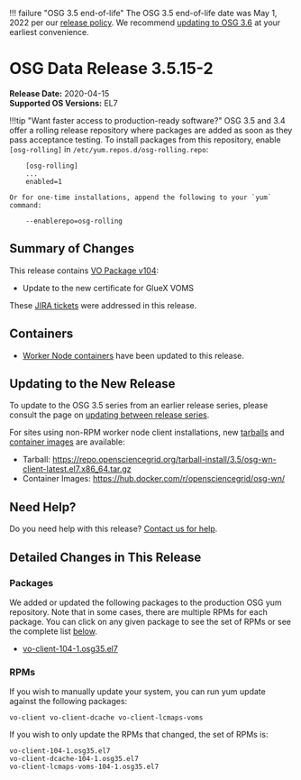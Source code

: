!!! failure "OSG 3.5 end-of-life"
    The OSG 3.5 end-of-life date was May 1, 2022 per our
    [release policy](https://opensciencegrid.org/technology/policy/release-series/).
    We recommend
    [updating to OSG 3.6](../updating-to-osg-36.md)
    at your earliest convenience.

OSG Data Release 3.5.15-2
========================

**Release Date:** 2020-04-15    
**Supported OS Versions:** EL7

!!!tip "Want faster access to production-ready software?"
    OSG 3.5 and 3.4 offer a rolling release repository where packages are added as soon as they pass acceptance testing.
    To install packages from this repository, enable `[osg-rolling]` in `/etc/yum.repos.d/osg-rolling.repo`:

        [osg-rolling]
        ...
        enabled=1

    Or for one-time installations, append the following to your `yum` command:

        --enablerepo=osg-rolling

Summary of Changes
------------------

This release contains [VO Package v104](https://github.com/opensciencegrid/osg-vo-config/releases/tag/release-104):

- Update to the new certificate for GlueX VOMS

These [JIRA tickets](https://opensciencegrid.atlassian.net/issues/?jql=project%20%3D%20SOFTWARE%20AND%20fixVersion%20%3D%203.5.15-2%20ORDER%20BY%20priority%20DESC%2C%20key%20DESC) were addressed in this release.

Containers
----------

- [Worker Node containers](../../worker-node/using-wn-containers.md) have been updated to this release.

Updating to the New Release
---------------------------

To update to the OSG 3.5 series from an earlier release series, please consult the page on
[updating between release series](../updating-to-osg-35.md).

For sites using non-RPM worker node client installations, new [tarballs](../../worker-node/install-wn-tarball.md) and
[container images](../../worker-node/using-wn-containers.md) are available:

- Tarball: <https://repo.opensciencegrid.org/tarball-install/3.5/osg-wn-client-latest.el7.x86_64.tar.gz>
- Container Images: <https://hub.docker.com/r/opensciencegrid/osg-wn/>

Need Help?
----------

Do you need help with this release? [Contact us for help](../../common/help.md).

Detailed Changes in This Release
--------------------------------

### Packages

We added or updated the following packages to the production OSG yum repository.
Note that in some cases, there are multiple RPMs for each package.
You can click on any given package to see the set of RPMs or see the complete list [below](#rpms).

-   [vo-client-104-1.osg35.el7](https://koji.chtc.wisc.edu/koji/search?match=glob&type=build&terms=vo-client-104-1.osg35.el7)

### RPMs

If you wish to manually update your system, you can run yum update against the following packages:

    vo-client vo-client-dcache vo-client-lcmaps-voms

If you wish to only update the RPMs that changed, the set of RPMs is:

``` file
vo-client-104-1.osg35.el7
vo-client-dcache-104-1.osg35.el7
vo-client-lcmaps-voms-104-1.osg35.el7
```
